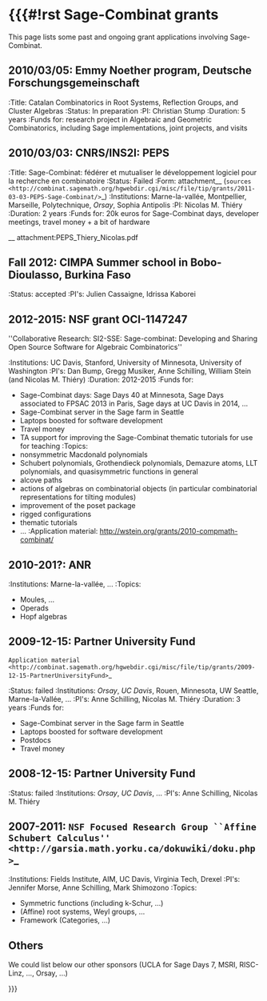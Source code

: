 {{{#!rst
Sage-Combinat grants
====================

This page lists some past and ongoing grant applications involving Sage-Combinat.

2010/03/05: Emmy Noether program, Deutsche Forschungsgemeinschaft
----------------------------------------------------------------------------------------------

:Title: Catalan Combinatorics in Root Systems, Reflection Groups, and Cluster Algebras
:Status: In preparation
:PI: Christian Stump
:Duration: 5 years
:Funds for: research project in Algebraic and Geometric Combinatorics, including Sage implementations, joint projects, and visits

2010/03/03: CNRS/INS2I: PEPS
----------------------------

:Title: Sage-Combinat: fédérer et mutualiser le développement logiciel pour la recherche en combinatoire
:Status: Failed
:Form: attachment__ (`sources <http://combinat.sagemath.org/hgwebdir.cgi/misc/file/tip/grants/2011-03-03-PEPS-Sage-Combinat/>`_)
:Institutions: Marne-la-vallée, Montpellier, Marseille, Polytechnique, *Orsay*, Sophia Antipolis
:PI: Nicolas M. Thiéry
:Duration: 2 years
:Funds for: 20k euros for Sage-Combinat days, developer meetings, travel money + a bit of hardware

__ attachment:PEPS_Thiery_Nicolas.pdf

Fall 2012: CIMPA Summer school in Bobo-Dioulasso, Burkina Faso
--------------------------------------------------------------

:Status: accepted
:PI's: Julien Cassaigne, Idrissa Kaborei

2012-2015: NSF grant OCI-1147247
-----------------------------------------

''Collaborative Research: SI2-SSE: Sage-combinat: Developing and Sharing Open Source Software for Algebraic Combinatorics''

:Institutions: UC Davis, Stanford, University of Minnesota, University of Washington
:PI's: Dan Bump, Gregg Musiker, Anne Schilling, William Stein (and Nicolas M. Thiéry)
:Duration: 2012-2015
:Funds for:
 - Sage-Combinat days: Sage Days 40 at Minnesota, Sage Days associated to FPSAC 2013 in Paris, Sage days at UC Davis in 2014, ...
 - Sage-Combinat server in the Sage farm in Seattle
 - Laptops boosted for software development
 - Travel money
 - TA support for improving the Sage-Combinat thematic tutorials
   for use for teaching
:Topics:
  - nonsymmetric Macdonald polynomials
  - Schubert polynomials, Grothendieck polynomials, Demazure atoms,
    LLT polynomials, and quasisymmetric functions in general
  - alcove paths
  - actions of algebras on combinatorial objects (in particular
    combinatorial representations for tilting modules)
  - improvement of the poset package
  - rigged configurations
  - thematic tutorials
  - ...
:Application material: http://wstein.org/grants/2010-compmath-combinat/

2010-201?: ANR
--------------

:Institutions: Marne-la-vallée, ...
:Topics:
 - Moules, ...
 - Operads
 - Hopf algebras

2009-12-15: Partner University Fund
-----------------------------------

`Application material <http://combinat.sagemath.org/hgwebdir.cgi/misc/file/tip/grants/2009-12-15-PartnerUniversityFund>`_

:Status: failed
:Institutions: *Orsay*, *UC Davis*, Rouen, Minnesota, UW Seattle, Marne-la-Vallée, ...
:PI's: Anne Schilling, Nicolas M. Thiéry
:Duration: 3 years
:Funds for:
 - Sage-Combinat server in the Sage farm in Seattle
 - Laptops boosted for software development
 - Postdocs
 - Travel money

2008-12-15: Partner University Fund
-----------------------------------

:Status: failed
:Institutions: *Orsay*, *UC Davis*, ...
:PI's: Anne Schilling, Nicolas M. Thiéry

2007-2011: `NSF Focused Research Group ``Affine Schubert Calculus'' <http://garsia.math.yorku.ca/dokuwiki/doku.php>`_
---------------------------------------------------------------------------------------------------------------------

:Institutions: Fields Institute, AIM, UC Davis, Virginia Tech, Drexel
:PI's: Jennifer Morse, Anne Schilling, Mark Shimozono
:Topics:
 - Symmetric functions (including k-Schur, ...)
 - (Affine) root systems, Weyl groups, ...
 - Framework (Categories, ...)

Others
------

We could list below our other sponsors (UCLA for Sage Days 7, MSRI,
RISC-Linz, ..., Orsay, ...)

}}}
